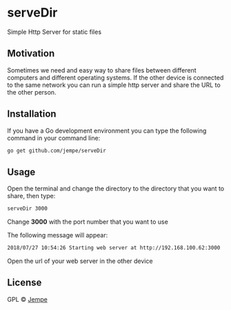 # serveDir
Simple Http Server for static files

## Motivation
Sometimes we need and easy way to share files between different computers and different operating systems. If the other device is connected to the same network you can run a simple http server and share the URL to the other person.

## Installation
If you have a Go development environment you can type the following command in your command line:

```sh
go get github.com/jempe/serveDir
```
## Usage
Open the terminal and change the directory to the directory that you want to share, then type:
```sh
serveDir 3000
```
Change **3000** with the port number that you want to use

The following message will appear:

```sh
2018/07/27 10:54:26 Starting web server at http://192.168.100.62:3000
```

Open the url of your web server in the other device

## License
GPL © [Jempe](https://www.jempe.org/)
